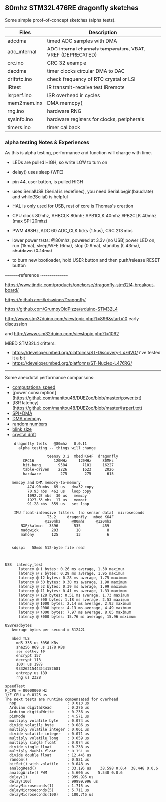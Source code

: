 ##  80mhz STM32L476RE dragonfly sketches

Some simple proof-of-concept sketches (alpha tests).

Files | Description
---|---
adcdma | timed ADC samples with DMA
adc_internal | ADC internal channels temperature, VBAT, VREF (DEPRECATED)
crc.ino	|   CRC 32 example
dacdma  | timer clocks circular DMA to DAC
driftrtc.ino | check frequency of RTC crystal or LSI
IRtest  | IR transmit-receive test IRremote
isrperf.ino  | ISR overhead in cycles
mem2mem.ino  | DMA memcpy()
rng.ino      | hardware RNG
sysinfo.ino      | hardware registers for clocks, peripherals
timers.ino   | timer callback

### alpha testing Notes & Experiences

As this is alpha testing, performance and function will change with time.

* LEDs are pulled HIGH, so write LOW to turn on

* delay() uses sleep (WFE)

* pin 44, user button, is pulled HIGH

* uses SerialUSB (Serial is redefined), you need Serial.begin(baudrate) and while(!Serial) is helpful

* HAL is only used for USB, rest of core is Thomas's creation 

* CPU clock 80mhz, AHBCLK 80mhz  APB1CLK 40mhz  APB2CLK 40mhz (max SPI 20mhz)

* PWM 488Hz, ADC 60 ADC_CLK ticks (1.5us), CRC 213 mbs

* lower power tests: @80mhz, powered at 3.3v (no USB) power LED on, run (15ma), sleep/WFE (6ma), stop (0.9ma), standby (0.43ma), shutdown (0.34ma)

* to burn new bootloader, hold USER button and then push/release RESET button


-------reference --------------

https://www.tindie.com/products/onehorse/dragonfly-stm32l4-breakout-board/

https://github.com/kriswiner/Dragonfly/

https://github.com/GrumpyOldPizza/arduino-STM32L4

http://www.stm32duino.com/viewtopic.php?t=896&start=10 early discussion

and http://www.stm32duino.com/viewtopic.php?t=1092

MBED STM32L4 critters:
* https://developer.mbed.org/platforms/ST-Discovery-L476VG/ i've tested it a bit
* https://developer.mbed.org/platforms/ST-Nucleo-L476RG/

------------------------------------

Some anecdotal performance comparisons:

* [computational speed](https://github.com/manitou48/DUEZoo/blob/master/perf.txt)
* [power consumption] (https://github.com/manitou48/DUEZoo/blob/master/power.txt)
* [ISR latency] (https://github.com/manitou48/DUEZoo/blob/master/isrperf.txt)
* [SPI+DMA](https://github.com/manitou48/DUEZoo/blob/master/SPIperf.txt)
* [DMA memcpy](https://github.com/manitou48/DUEZoo/blob/master/mem2mem.txt)
* [random numbers](https://github.com/manitou48/DUEZoo/blob/master/RNGperf.txt)
* [blink size](https://github.com/manitou48/DUEZoo/blob/master/blinksize.txt)
* [crystal drift](https://github.com/manitou48/crystals/blob/master/crystals.txt)


```
    dragonfly tests   @80mhz   0.0.11
      alpha testing -- things will change

                   teensy 3.2  mbed K64F  dragonfly
        CRC16         120MHz     120MHz     80MHz
        bit-bang        9584       7101     16227
        table-driven    2226       1623      2026
        hardware         275        275       615

   memcpy and DMA memory-to-memory
          474.90 mbs  69 us   dma32 copy
          70.93 mbs  462 us   loop copy
          1092.27 mbs  30 us   memcpy
          1927.53 mbs  17 us   memset
          91.28 mbs  359 us   set loop

    IMU float-intensive filters  (no sensor data)  microseconds
                   T3.2     dragonfly   mbed K64F
                  @120mhz     @80mhz     @120mhz
       NXP/kalman   3396       535          459
       madgwick      203        18            8
       mahony        125        13            6


   sdqspi   58mbs 512-byte file read



USB  latency_test
      latency @ 1 bytes: 0.26 ms average, 1.30 maximum
      latency @ 2 bytes: 0.29 ms average, 1.95 maximum
      latency @ 12 bytes: 0.28 ms average, 1.75 maximum
      latency @ 30 bytes: 0.30 ms average, 1.90 maximum
      latency @ 62 bytes: 0.39 ms average, 1.99 maximum
      latency @ 71 bytes: 0.41 ms average, 1.33 maximum
      latency @ 128 bytes: 0.51 ms average, 1.73 maximum
      latency @ 500 bytes: 1.18 ms average, 2.53 maximum
      latency @ 1000 bytes: 2.14 ms average, 2.93 maximum
      latency @ 2000 bytes: 4.13 ms average, 4.49 maximum
      latency @ 4000 bytes: 7.97 ms average, 8.05 maximum
      latency @ 8000 bytes: 15.76 ms average, 15.96 maximum

USBreadbytes
   Average bytes per second = 512424

   mbed TLS
     md5 335 us 3056 KBs
     sha256 869 us 1178 KBs
     aes setkey 10
     encrypt 157
     decrypt 113
     100! us 1979
     93326215443944152681
     entropy us 189
     rng us 2328

speedTest 
F_CPU = 80000000 Hz
1/F_CPU = 0.0125 us
The next tests are runtime compensated for overhead
  nop                       : 0.013 us
  Arduino digitalRead       : 0.276 us
  Arduino digitalWrite      : 0.236 us
  pinMode                   : 4.571 us
  multiply volatile byte    : 0.074 us
  divide volatile byte      : 0.086 us
  multiply volatile integer : 0.061 us
  divide volatile integer   : 0.071 us
  multiply volatile long    : 0.059 us
  multiply single float     : 0.074 us
  divide single float       : 0.238 us
  multiply double float     : 0.751 us
  divide double float       : 12.446 us
  random()                  : 0.821 us
  bitSet() with volatile    : 0.048 us
  analogRead()              : 33.196 us    38.598 0.0.4  38.448 0.0.6
  analogWrite() PWM         : 5.606 us    5.548 0.0.6
  delay(1)                  : 999.996 us
  delay(100)                : 99999.996 us
  delayMicroseconds(1)      : 1.715 us
  delayMicroseconds(5)      : 5.711 us
  delayMicroseconds(100)    : 100.746 us


```
